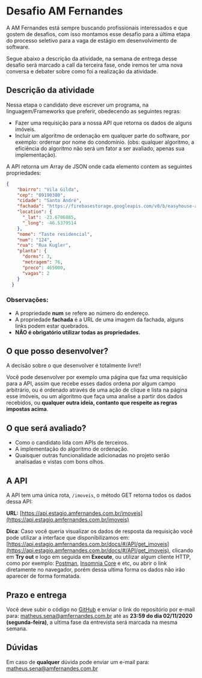 # Desafio AM Fernandes

A AM Fernandes está sempre buscando profissionais interessados e que gostem de desafios, com isso montamos esse desafio para a última etapa do processo seletivo para a vaga de estágio em desenvolvimento de software.

Segue abaixo a descrição da atividade, na semana de entrega desse desafio será marcado a call da terceira fase, onde iremos ter uma nova conversa e debater sobre como foi a realização da atividade.  

## Descrição da atividade

Nessa etapa o candidato deve escrever um programa, na linguagem/Frameworks que preferir, obedecendo as seguintes regras:

- Fazer uma requisição para a nossa API que retorna os dados de alguns imóveis.
- Incluir um algoritmo de ordenação em qualquer parte do software, por exemplo: ordernar por nome do condomínio. (obs: qualquer algoritmo, a eficiência do algoritmo não será um fator a ser avaliado, apenas sua implementação).

A API retorna um Array de JSON onde cada elemento contem as seguintes propriedades:

```json
{
    "bairro": "Vila Gilda",
    "cep": "09190380",
    "cidade": "Santo André",
    "fachada": "https://firebasestorage.googleapis.com/v0/b/easyhouse-am.appspot.com/o/img_fachada%2F1349541563914234302_fachada.jpg?alt=media",
    "location": {
      "_lat": -23.6706885,
      "_long": -46.5379514
    },
    "nome": "Taste residencial",
    "num": "124",
    "rua": "Rua Kugler",
    "planta": {
      "dorms": 3,
      "metragem": 76,
      "preco": 465000,
      "vagas": 2
    }
  }
```

### Observações: 
- A propriedade **num** se refere ao número do endereço.
- A propriedade **fachada** é a URL de uma imagem da fachada, alguns links podem estar quebrados.
- **NÃO é obrigatório utilizar todas as propriedades.** 

## O que posso desenvolver?

A decisão sobre o que desenvolver é totalmente livre!! 

Você pode desenvolver por exemplo uma página que faz uma requisição para a API, assim que recebe esses dados ordena por algum campo arbitrário, ou é ordenado através de uma ação de clique e lista na página esse imóveis, ou um algoritmo que faça uma analise a partir dos dados recebidos, ou **qualquer outra ideia, contanto que respeite as regras impostas acima**.

## O que será avaliado?

- Como o candidato lida com APIs de terceiros.
- A implementação do algoritmo de ordenação.
- Quaisquer outras funcionalidade adicionadas no projeto serão analisadas e vistas com bons olhos.

## A API

A API tem uma única rota, `/imoveis`, o método GET retorna todos os dados dessa API:

**URL:** [https://api.estagio.amfernandes.com.br/imoveis](https://api.estagio.amfernandes.com.br/imoveis)

**Dica**: Caso você queria visualizar os dados de resposta da requisição você pode utilizar a interface que disponibilizamos em: [https://api.estagio.amfernandes.com.br/docs/#/API/get_imoveis](https://api.estagio.amfernandes.com.br/docs/#/API/get_imoveis), clicando em **Try out** e logo em seguida em **Execute**, ou utilizar algum cliente HTTP, como por exemplo: [Postman](https://www.postman.com/), [Insomnia Core](https://insomnia.rest/) e etc, ou abrir o link diretamente no navegador, porém dessa ultima forma os dados não irão aparecer de forma formatada.

## Prazo e entrega

Você deve subir o código no [GitHub](https://github.com) e enviar o link do repositório por e-mail para: matheus.sena@amfernandes.com.br até as **23:59 do dia 02/11/2020 (segunda-feira)**, a ultima fase da entrevista será marcada na mesma semana.

## Dúvidas
Em caso de **qualquer** dúvida pode enviar um e-mail para: matheus.sena@amfernandes.com.br
